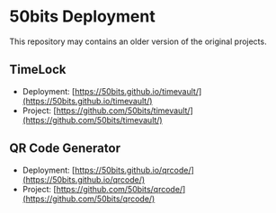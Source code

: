 # 50bits Deployment
This repository may contains an older version of the original projects.

## TimeLock
* Deployment: [https://50bits.github.io/timevault/](https://50bits.github.io/timevault/)
* Project: [https://github.com/50bits/timevault/](https://github.com/50bits/timevault/)

## QR Code Generator
* Deployment: [https://50bits.github.io/qrcode/](https://50bits.github.io/qrcode/)
* Project: [https://github.com/50bits/qrcode/](https://github.com/50bits/qrcode/)
